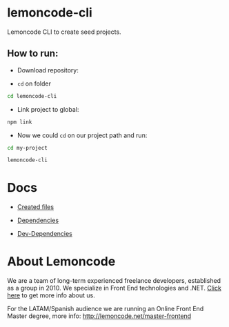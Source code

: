 # lemoncode-cli

Lemoncode CLI to create seed projects.

## How to run:

- Download repository:

- `cd` on folder

```bash
cd lemoncode-cli

```

- Link project to global:

```bash
npm link
```

- Now we could `cd` on our project path and run:

```bash
cd my-project
```

```bash
lemoncode-cli

```

# Docs

- [Created files](./docs/created-files/README.md)

- [Dependencies](./docs/dependencies/README.md)

- [Dev-Dependencies](./docs/dev-dependencies/README.md)

# About Lemoncode

We are a team of long-term experienced freelance developers, established as a group in 2010.
We specialize in Front End technologies and .NET. [Click here](http://lemoncode.net/services/en/#en-home) to get more info about us.

For the LATAM/Spanish audience we are running an Online Front End Master degree, more info: http://lemoncode.net/master-frontend

